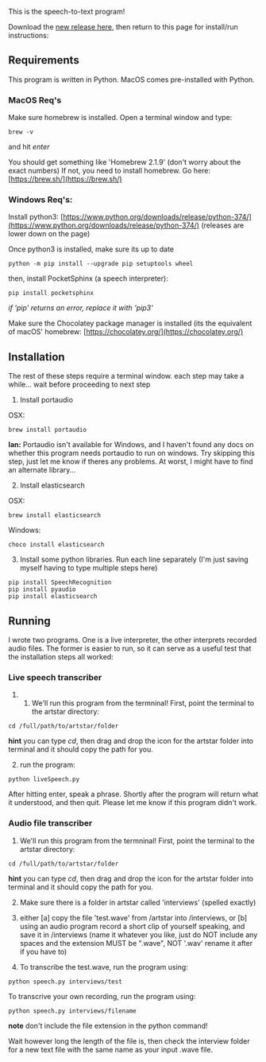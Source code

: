 This is the speech-to-text program! 

Download the [new release here](https://github.com/michaelpalumbo/artstar/releases/tag/0.0.6), then return to this page for install/run instructions:

## Requirements

This program is written in Python. MacOS comes pre-installed with Python. 

### MacOS Req's
Make sure homebrew is installed. Open a terminal window and type:
```shell
brew -v
``` 
and hit *enter*

You should get something like 'Homebrew 2.1.9' (don't worry about the exact numbers)
If not, you need to install homebrew. Go here: [https://brew.sh/](https://brew.sh/)

### Windows Req's:
Install python3: [https://www.python.org/downloads/release/python-374/](https://www.python.org/downloads/release/python-374/) (releases are lower down on the page)

Once python3 is installed, make sure its up to date
```shell
python -m pip install --upgrade pip setuptools wheel
```
then, install PocketSphinx (a speech interpreter):
```shell
pip install pocketsphinx
```
*if 'pip' returns an error, replace it with 'pip3'*

Make sure the Chocolatey package manager is installed (its the equivalent of macOS' homebrew:
[https://chocolatey.org/](https://chocolatey.org/)

## Installation
The rest of these steps require a terminal window. each step may take a while... wait before proceeding to next step
1. Install portaudio

OSX:
```shell
brew install portaudio
```
**Ian:** Portaudio isn't available for Windows, and I haven't found any docs on whether this program needs portaudio to run on windows. Try skipping this step, just let me know if theres any problems. At worst, I might have to find an alternate library...

2. Install elasticsearch

OSX:
```shell
brew install elasticsearch
```
Windows:
```shell
choco install elasticsearch
```

3. Install some python libraries. Run each line separately (I'm just saving myself having to type multiple steps here)
```shell
pip install SpeechRecognition
pip install pyaudio
pip install elasticsearch
```

## Running

I wrote two programs. One is a live interpreter, the other interprets recorded audio files. The former is easier to run, so it can serve as a useful test that the installation steps all worked:

### Live speech transcriber

1. 1. We'll run this program from the termninal! First, point the terminal to the artstar directory:
```shell
cd /full/path/to/artstar/folder
``` 
**hint** you can type *cd*, then drag and drop the icon for the artstar folder into terminal and it should copy the path for you. 

2. run the program:
```shell
python liveSpeech.py
```
After hitting enter, speak a phrase. Shortly after the program will return what it understood, and then quit. Please let me know if this program didn't work. 


### Audio file transcriber

1. We'll run this program from the termninal! First, point the terminal to the artstar directory:
```shell
cd /full/path/to/artstar/folder
``` 
**hint** you can type *cd*, then drag and drop the icon for the artstar folder into terminal and it should copy the path for you. 

2. Make sure there is a folder in artstar called 'interviews' (spelled exactly)

3. either [a] copy the file 'test.wave' from /artstar into /interviews, or [b] using an audio program record a short clip of yourself speaking, and save it in /interviews (name it whatever you like, just do NOT include any spaces and the extension MUST be ".wave", NOT '.wav' rename it after if you have to)

4. To transcribe the test.wave, run the program using:
```shell
python speech.py interviews/test
```
To transcrive your own recording, run the program using:
```shell
python speech.py interviews/filename
```
**note** don't include the file extension in the python command!

Wait however long the length of the file is, then check the interview folder for a new text file with the same name as your input .wave file. 
